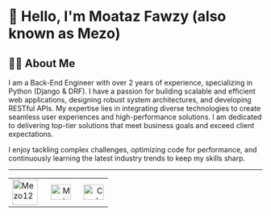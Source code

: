 # 👋 Hello, I'm Moataz Fawzy (also known as Mezo)

## 🧑‍💻 About Me  
I am a Back-End Engineer with over 2 years of experience, specializing in Python (Django & DRF). I have a passion for building scalable and efficient web applications, designing robust system architectures, and developing RESTful APIs. My expertise lies in integrating diverse technologies to create seamless user experiences and high-performance solutions. I am dedicated to delivering top-tier solutions that meet business goals and exceed client expectations.

I enjoy tackling complex challenges, optimizing code for performance, and continuously learning the latest industry trends to keep my skills sharp.

---
<p align="center">
  <table width="100%" align="center" border="0">
    <tr>
      <td align="left" width="33.5%">
        <a href="https://codeforces.com/profile/Mezo12" target="_blank">
          <img src="https://raw.githubusercontent.com/rahuldkjain/github-profile-readme-generator/master/src/images/icons/Social/codeforces.svg" alt="Mezo12" height="50" width="50" />
        </a>
      </td>
      <td align="right" width="33.5%">
        <a href="https://www.linkedin.com/in/moataz-fawzy-backend" target="_blank">
          <img src="https://raw.githubusercontent.com/rahuldkjain/github-profile-readme-generator/master/src/images/icons/Social/linked-in-alt.svg" alt="Moataz Fawzy" height="30" width="40" />
        </a>
      </td>
       <td align="right" width="33.5%">
        <a href="https://www.youtube.com/@codewithmezo" target="_blank">
          <img src="https://raw.githubusercontent.com/rahuldkjain/github-profile-readme-generator/master/src/images/icons/Social/youtube.svg" alt="Code With Mezo" height="30" width="40" />
        </a>
      </td>
    </tr>
  </table>
</p>





